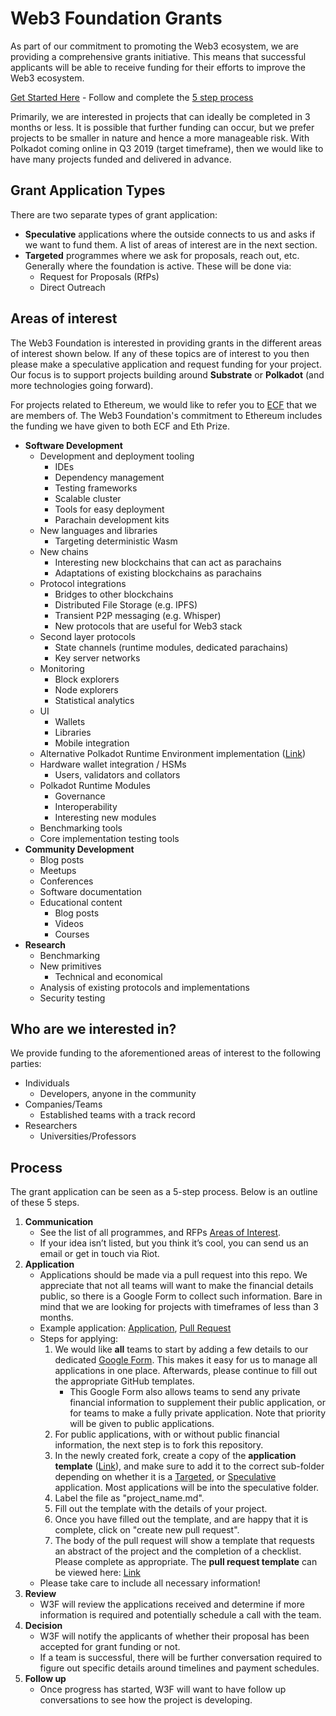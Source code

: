 # Web3 Foundation Grants

As part of our commitment to promoting the Web3 ecosystem, we are providing a comprehensive grants initiative. This means that successful applicants will be able to receive funding for their efforts to improve the Web3 ecosystem.

[Get Started Here](https://docs.google.com/forms/d/e/1FAIpQLSfMfjiRmDQDRk-4OhNASM6BAKii7rz_B1jWtbCPkUh6N7M2ww/viewform) - Follow and complete the [5 step process](https://github.com/w3f/Web3-collaboration/blob/master/grants/grants.md#process)

Primarily, we are interested in projects that can ideally be completed in 3 months or less. It is possible that further funding can occur, but we prefer projects to be smaller in nature and hence a more manageable risk. With Polkadot coming online in Q3 2019 (target timeframe), then we would like to have many projects funded and delivered in advance.

## Grant Application Types
There are two separate types of grant application:

* **Speculative** applications where the outside connects to us and asks if we want to fund them. A list of areas of interest are in the next section.
* **Targeted** programmes where we ask for proposals, reach out, etc. Generally where the foundation is active. These will be done via:
  * Request for Proposals (RfPs)
  * Direct Outreach

## Areas of interest
The Web3 Foundation is interested in providing grants in the different areas of interest shown below. If any of these topics are of interest to you then please make a speculative application and request funding for your project. Our focus is to support projects building around **Substrate** or **Polkadot** (and more technologies going forward).

For projects related to Ethereum, we would like to refer you to [ECF](https://ecf.network/) that we are members of. The Web3 Foundation's commitment to Ethereum includes the funding we have given to both ECF and Eth Prize.

* **Software Development**
  * Development and deployment tooling
    * IDEs
    * Dependency management
    * Testing frameworks
    * Scalable cluster
    * Tools for easy deployment
    * Parachain development kits
  * New languages and libraries
    * Targeting deterministic Wasm
  * New chains
    * Interesting new blockchains that can act as parachains
    * Adaptations of existing blockchains as parachains
  * Protocol integrations
    * Bridges to other blockchains
    * Distributed File Storage (e.g. IPFS)
    * Transient P2P messaging (e.g. Whisper)
    * New protocols that are useful for Web3 stack
  * Second layer protocols
    * State channels (runtime modules, dedicated parachains)
    * Key server networks
  * Monitoring
    * Block explorers
    * Node explorers
    * Statistical analytics
  * UI
    * Wallets
    * Libraries
    * Mobile integration
  * Alternative Polkadot Runtime Environment implementation ([Link](https://github.com/w3f/Web3-collaboration/issues/12))
  * Hardware wallet integration / HSMs
    * Users, validators and collators
  * Polkadot Runtime Modules
    * Governance
    * Interoperability
    * Interesting new modules
  * Benchmarking tools
  * Core implementation testing tools
* **Community Development**
  * Blog posts
  * Meetups
  * Conferences
  * Software documentation
  * Educational content
    * Blog posts
    * Videos
    * Courses
* **Research**
  * Benchmarking
  * New primitives
    * Technical and economical
  * Analysis of existing protocols and implementations
  * Security testing
  
## Who are we interested in?
  We provide funding to the aforementioned areas of interest to the following parties:

* Individuals
  * Developers, anyone in the community
* Companies/Teams
  * Established teams with a track record
* Researchers
  * Universities/Professors
  
## Process
The grant application can be seen as a 5-step process. Below is an outline of these 5 steps.
  
1. **Communication**
   * See the list of all programmes, and RFPs [Areas of Interest](https://github.com/w3f/Web3-collaboration/blob/master/grants/grants.md#areas-of-interest).
   * If your idea isn&rsquo;t listed, but you think it&rsquo;s cool, you can send us an email or get in touch via Riot.
1. **Application**
   * Applications should be made via a pull request into this repo. We appreciate that not all teams will want to make the financial details public, so there is a Google Form to collect such information. Bare in mind that we are looking for projects with timeframes of less than 3 months.
   * Example application: [Application](https://github.com/w3f/Web3-collaboration/pull/49/files), [Pull Request](https://github.com/w3f/Web3-collaboration/pull/49)
   * Steps for applying: 
     1. We would like **all** teams to start by adding a few details to our dedicated [Google Form](https://docs.google.com/forms/d/e/1FAIpQLSfMfjiRmDQDRk-4OhNASM6BAKii7rz_B1jWtbCPkUh6N7M2ww/viewform). This makes it easy for us to manage all applications in one place. Afterwards, please continue to fill out the appropriate GitHub templates.
        * This Google Form also allows teams to send any private financial information to supplement their public application, or for teams to make a fully private application. Note that priority will be given to public applications.
     1. For public applications, with or without public financial information, the next step is to fork this repository.
     1. In the newly created fork, create a copy of the **application template** ([Link](https://github.com/w3f/Web3-collaboration/blob/master/grants/grant_application_template.md)), and make sure to add it to the correct sub-folder depending on whether it is a [Targeted](https://github.com/w3f/Web3-collaboration/tree/master/grants/targeted), or [Speculative](https://github.com/w3f/Web3-collaboration/tree/master/grants/speculative) application. Most applications will be into the speculative folder.
     1. Label the file as "project_name.md".
     1. Fill out the template with the details of your project.
     1. Once you have filled out the template, and are happy that it is complete, click on "create new pull request".
     1. The body of the pull request will show a template that requests an abstract of the project and the completion of a checklist. Please complete as appropriate. The **pull request template** can be viewed here: [Link](https://github.com/w3f/Web3-collaboration/blob/master/.github/PULL_REQUEST_TEMPLATE.md)
   * Please take care to include all necessary information!
1. **Review**
   * W3F will review the applications received and determine if more information is required and potentially schedule a call with the team.
1. **Decision**
   * W3F will notify the applicants of whether their proposal has been accepted for grant funding or not.
   * If a team is successful, there will be further conversation required to figure out specific details around timelines and payment schedules.
1. **Follow up**
   * Once progress has started, W3F will want to have follow up conversations to see how the project is developing.


  
  
  
